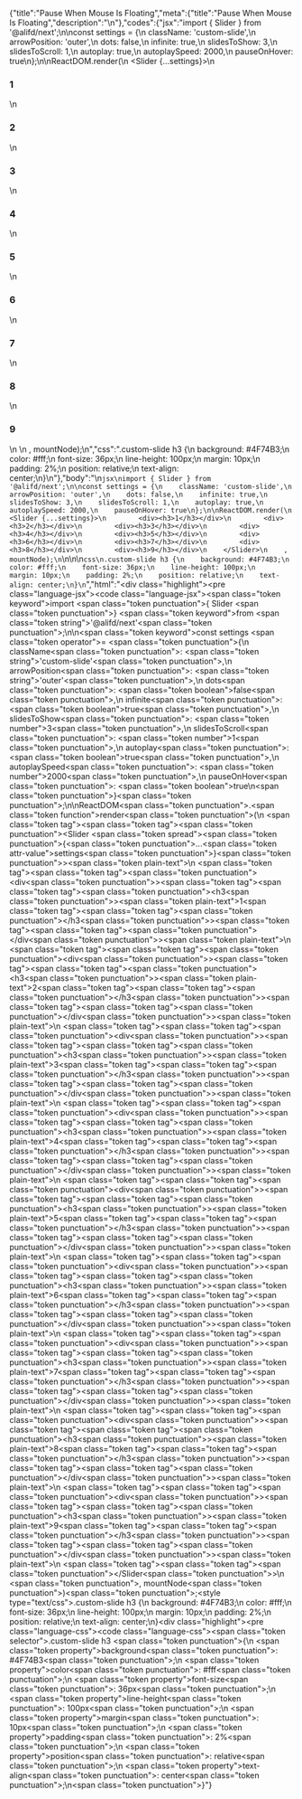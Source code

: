 {"title":"Pause When Mouse Is Floating","meta":{"title":"Pause When Mouse Is Floating","description":"\n"},"codes":{"jsx":"import { Slider } from '@alifd/next';\n\nconst settings = {\n    className: 'custom-slide',\n    arrowPosition: 'outer',\n    dots: false,\n    infinite: true,\n    slidesToShow: 3,\n    slidesToScroll: 1,\n    autoplay: true,\n    autoplaySpeed: 2000,\n    pauseOnHover: true\n};\n\nReactDOM.render(\n    <Slider {...settings}>\n        <div><h3>1</h3></div>\n        <div><h3>2</h3></div>\n        <div><h3>3</h3></div>\n        <div><h3>4</h3></div>\n        <div><h3>5</h3></div>\n        <div><h3>6</h3></div>\n        <div><h3>7</h3></div>\n        <div><h3>8</h3></div>\n        <div><h3>9</h3></div>\n    </Slider>\n    , mountNode);\n","css":".custom-slide h3 {\n    background: #4F74B3;\n    color: #fff;\n    font-size: 36px;\n    line-height: 100px;\n    margin: 10px;\n    padding: 2%;\n    position: relative;\n    text-align: center;\n}\n"},"body":"\n````jsx\nimport { Slider } from '@alifd/next';\n\nconst settings = {\n    className: 'custom-slide',\n    arrowPosition: 'outer',\n    dots: false,\n    infinite: true,\n    slidesToShow: 3,\n    slidesToScroll: 1,\n    autoplay: true,\n    autoplaySpeed: 2000,\n    pauseOnHover: true\n};\n\nReactDOM.render(\n    <Slider {...settings}>\n        <div><h3>1</h3></div>\n        <div><h3>2</h3></div>\n        <div><h3>3</h3></div>\n        <div><h3>4</h3></div>\n        <div><h3>5</h3></div>\n        <div><h3>6</h3></div>\n        <div><h3>7</h3></div>\n        <div><h3>8</h3></div>\n        <div><h3>9</h3></div>\n    </Slider>\n    , mountNode);\n````\n\n\n````css\n.custom-slide h3 {\n    background: #4F74B3;\n    color: #fff;\n    font-size: 36px;\n    line-height: 100px;\n    margin: 10px;\n    padding: 2%;\n    position: relative;\n    text-align: center;\n}\n````","html":"<script>(function(){'use strict';\n\nvar _next = require('@alifd/next');\n\nvar settings = {\n    className: 'custom-slide',\n    arrowPosition: 'outer',\n    dots: false,\n    infinite: true,\n    slidesToShow: 3,\n    slidesToScroll: 1,\n    autoplay: true,\n    autoplaySpeed: 2000,\n    pauseOnHover: true\n};\n\nReactDOM.render(React.createElement(\n    _next.Slider,\n    settings,\n    React.createElement(\n        'div',\n        null,\n        React.createElement(\n            'h3',\n            null,\n            '1'\n        )\n    ),\n    React.createElement(\n        'div',\n        null,\n        React.createElement(\n            'h3',\n            null,\n            '2'\n        )\n    ),\n    React.createElement(\n        'div',\n        null,\n        React.createElement(\n            'h3',\n            null,\n            '3'\n        )\n    ),\n    React.createElement(\n        'div',\n        null,\n        React.createElement(\n            'h3',\n            null,\n            '4'\n        )\n    ),\n    React.createElement(\n        'div',\n        null,\n        React.createElement(\n            'h3',\n            null,\n            '5'\n        )\n    ),\n    React.createElement(\n        'div',\n        null,\n        React.createElement(\n            'h3',\n            null,\n            '6'\n        )\n    ),\n    React.createElement(\n        'div',\n        null,\n        React.createElement(\n            'h3',\n            null,\n            '7'\n        )\n    ),\n    React.createElement(\n        'div',\n        null,\n        React.createElement(\n            'h3',\n            null,\n            '8'\n        )\n    ),\n    React.createElement(\n        'div',\n        null,\n        React.createElement(\n            'h3',\n            null,\n            '9'\n        )\n    )\n), mountNode);})()</script><div class=\"highlight\"><pre class=\"language-jsx\"><code class=\"language-jsx\"><span class=\"token keyword\">import</span> <span class=\"token punctuation\">{</span> Slider <span class=\"token punctuation\">}</span> <span class=\"token keyword\">from</span> <span class=\"token string\">'@alifd/next'</span><span class=\"token punctuation\">;</span>\n\n<span class=\"token keyword\">const</span> settings <span class=\"token operator\">=</span> <span class=\"token punctuation\">{</span>\n    className<span class=\"token punctuation\">:</span> <span class=\"token string\">'custom-slide'</span><span class=\"token punctuation\">,</span>\n    arrowPosition<span class=\"token punctuation\">:</span> <span class=\"token string\">'outer'</span><span class=\"token punctuation\">,</span>\n    dots<span class=\"token punctuation\">:</span> <span class=\"token boolean\">false</span><span class=\"token punctuation\">,</span>\n    infinite<span class=\"token punctuation\">:</span> <span class=\"token boolean\">true</span><span class=\"token punctuation\">,</span>\n    slidesToShow<span class=\"token punctuation\">:</span> <span class=\"token number\">3</span><span class=\"token punctuation\">,</span>\n    slidesToScroll<span class=\"token punctuation\">:</span> <span class=\"token number\">1</span><span class=\"token punctuation\">,</span>\n    autoplay<span class=\"token punctuation\">:</span> <span class=\"token boolean\">true</span><span class=\"token punctuation\">,</span>\n    autoplaySpeed<span class=\"token punctuation\">:</span> <span class=\"token number\">2000</span><span class=\"token punctuation\">,</span>\n    pauseOnHover<span class=\"token punctuation\">:</span> <span class=\"token boolean\">true</span>\n<span class=\"token punctuation\">}</span><span class=\"token punctuation\">;</span>\n\nReactDOM<span class=\"token punctuation\">.</span><span class=\"token function\">render</span><span class=\"token punctuation\">(</span>\n    <span class=\"token tag\"><span class=\"token tag\"><span class=\"token punctuation\">&lt;</span>Slider</span> <span class=\"token spread\"><span class=\"token punctuation\">{</span><span class=\"token punctuation\">...</span><span class=\"token attr-value\">settings</span><span class=\"token punctuation\">}</span></span><span class=\"token punctuation\">></span></span><span class=\"token plain-text\">\n        </span><span class=\"token tag\"><span class=\"token tag\"><span class=\"token punctuation\">&lt;</span>div</span><span class=\"token punctuation\">></span></span><span class=\"token tag\"><span class=\"token tag\"><span class=\"token punctuation\">&lt;</span>h3</span><span class=\"token punctuation\">></span></span><span class=\"token plain-text\">1</span><span class=\"token tag\"><span class=\"token tag\"><span class=\"token punctuation\">&lt;/</span>h3</span><span class=\"token punctuation\">></span></span><span class=\"token tag\"><span class=\"token tag\"><span class=\"token punctuation\">&lt;/</span>div</span><span class=\"token punctuation\">></span></span><span class=\"token plain-text\">\n        </span><span class=\"token tag\"><span class=\"token tag\"><span class=\"token punctuation\">&lt;</span>div</span><span class=\"token punctuation\">></span></span><span class=\"token tag\"><span class=\"token tag\"><span class=\"token punctuation\">&lt;</span>h3</span><span class=\"token punctuation\">></span></span><span class=\"token plain-text\">2</span><span class=\"token tag\"><span class=\"token tag\"><span class=\"token punctuation\">&lt;/</span>h3</span><span class=\"token punctuation\">></span></span><span class=\"token tag\"><span class=\"token tag\"><span class=\"token punctuation\">&lt;/</span>div</span><span class=\"token punctuation\">></span></span><span class=\"token plain-text\">\n        </span><span class=\"token tag\"><span class=\"token tag\"><span class=\"token punctuation\">&lt;</span>div</span><span class=\"token punctuation\">></span></span><span class=\"token tag\"><span class=\"token tag\"><span class=\"token punctuation\">&lt;</span>h3</span><span class=\"token punctuation\">></span></span><span class=\"token plain-text\">3</span><span class=\"token tag\"><span class=\"token tag\"><span class=\"token punctuation\">&lt;/</span>h3</span><span class=\"token punctuation\">></span></span><span class=\"token tag\"><span class=\"token tag\"><span class=\"token punctuation\">&lt;/</span>div</span><span class=\"token punctuation\">></span></span><span class=\"token plain-text\">\n        </span><span class=\"token tag\"><span class=\"token tag\"><span class=\"token punctuation\">&lt;</span>div</span><span class=\"token punctuation\">></span></span><span class=\"token tag\"><span class=\"token tag\"><span class=\"token punctuation\">&lt;</span>h3</span><span class=\"token punctuation\">></span></span><span class=\"token plain-text\">4</span><span class=\"token tag\"><span class=\"token tag\"><span class=\"token punctuation\">&lt;/</span>h3</span><span class=\"token punctuation\">></span></span><span class=\"token tag\"><span class=\"token tag\"><span class=\"token punctuation\">&lt;/</span>div</span><span class=\"token punctuation\">></span></span><span class=\"token plain-text\">\n        </span><span class=\"token tag\"><span class=\"token tag\"><span class=\"token punctuation\">&lt;</span>div</span><span class=\"token punctuation\">></span></span><span class=\"token tag\"><span class=\"token tag\"><span class=\"token punctuation\">&lt;</span>h3</span><span class=\"token punctuation\">></span></span><span class=\"token plain-text\">5</span><span class=\"token tag\"><span class=\"token tag\"><span class=\"token punctuation\">&lt;/</span>h3</span><span class=\"token punctuation\">></span></span><span class=\"token tag\"><span class=\"token tag\"><span class=\"token punctuation\">&lt;/</span>div</span><span class=\"token punctuation\">></span></span><span class=\"token plain-text\">\n        </span><span class=\"token tag\"><span class=\"token tag\"><span class=\"token punctuation\">&lt;</span>div</span><span class=\"token punctuation\">></span></span><span class=\"token tag\"><span class=\"token tag\"><span class=\"token punctuation\">&lt;</span>h3</span><span class=\"token punctuation\">></span></span><span class=\"token plain-text\">6</span><span class=\"token tag\"><span class=\"token tag\"><span class=\"token punctuation\">&lt;/</span>h3</span><span class=\"token punctuation\">></span></span><span class=\"token tag\"><span class=\"token tag\"><span class=\"token punctuation\">&lt;/</span>div</span><span class=\"token punctuation\">></span></span><span class=\"token plain-text\">\n        </span><span class=\"token tag\"><span class=\"token tag\"><span class=\"token punctuation\">&lt;</span>div</span><span class=\"token punctuation\">></span></span><span class=\"token tag\"><span class=\"token tag\"><span class=\"token punctuation\">&lt;</span>h3</span><span class=\"token punctuation\">></span></span><span class=\"token plain-text\">7</span><span class=\"token tag\"><span class=\"token tag\"><span class=\"token punctuation\">&lt;/</span>h3</span><span class=\"token punctuation\">></span></span><span class=\"token tag\"><span class=\"token tag\"><span class=\"token punctuation\">&lt;/</span>div</span><span class=\"token punctuation\">></span></span><span class=\"token plain-text\">\n        </span><span class=\"token tag\"><span class=\"token tag\"><span class=\"token punctuation\">&lt;</span>div</span><span class=\"token punctuation\">></span></span><span class=\"token tag\"><span class=\"token tag\"><span class=\"token punctuation\">&lt;</span>h3</span><span class=\"token punctuation\">></span></span><span class=\"token plain-text\">8</span><span class=\"token tag\"><span class=\"token tag\"><span class=\"token punctuation\">&lt;/</span>h3</span><span class=\"token punctuation\">></span></span><span class=\"token tag\"><span class=\"token tag\"><span class=\"token punctuation\">&lt;/</span>div</span><span class=\"token punctuation\">></span></span><span class=\"token plain-text\">\n        </span><span class=\"token tag\"><span class=\"token tag\"><span class=\"token punctuation\">&lt;</span>div</span><span class=\"token punctuation\">></span></span><span class=\"token tag\"><span class=\"token tag\"><span class=\"token punctuation\">&lt;</span>h3</span><span class=\"token punctuation\">></span></span><span class=\"token plain-text\">9</span><span class=\"token tag\"><span class=\"token tag\"><span class=\"token punctuation\">&lt;/</span>h3</span><span class=\"token punctuation\">></span></span><span class=\"token tag\"><span class=\"token tag\"><span class=\"token punctuation\">&lt;/</span>div</span><span class=\"token punctuation\">></span></span><span class=\"token plain-text\">\n    </span><span class=\"token tag\"><span class=\"token tag\"><span class=\"token punctuation\">&lt;/</span>Slider</span><span class=\"token punctuation\">></span></span>\n    <span class=\"token punctuation\">,</span> mountNode<span class=\"token punctuation\">)</span><span class=\"token punctuation\">;</span></code></pre></div><style type=\"text/css\">.custom-slide h3 {\n    background: #4F74B3;\n    color: #fff;\n    font-size: 36px;\n    line-height: 100px;\n    margin: 10px;\n    padding: 2%;\n    position: relative;\n    text-align: center;\n}</style><div class=\"highlight\"><pre class=\"language-css\"><code class=\"language-css\"><span class=\"token selector\">.custom-slide h3</span> <span class=\"token punctuation\">{</span>\n    <span class=\"token property\">background</span><span class=\"token punctuation\">:</span> #4F74B3<span class=\"token punctuation\">;</span>\n    <span class=\"token property\">color</span><span class=\"token punctuation\">:</span> #fff<span class=\"token punctuation\">;</span>\n    <span class=\"token property\">font-size</span><span class=\"token punctuation\">:</span> 36px<span class=\"token punctuation\">;</span>\n    <span class=\"token property\">line-height</span><span class=\"token punctuation\">:</span> 100px<span class=\"token punctuation\">;</span>\n    <span class=\"token property\">margin</span><span class=\"token punctuation\">:</span> 10px<span class=\"token punctuation\">;</span>\n    <span class=\"token property\">padding</span><span class=\"token punctuation\">:</span> 2%<span class=\"token punctuation\">;</span>\n    <span class=\"token property\">position</span><span class=\"token punctuation\">:</span> relative<span class=\"token punctuation\">;</span>\n    <span class=\"token property\">text-align</span><span class=\"token punctuation\">:</span> center<span class=\"token punctuation\">;</span>\n<span class=\"token punctuation\">}</span></code></pre></div>"}